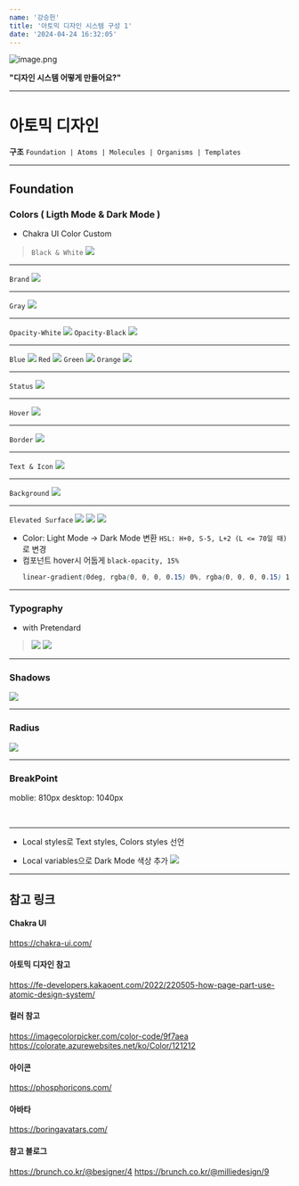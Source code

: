 ```yaml
---
name: '강승헌'
title: '아토믹 디자인 시스템 구성 1'
date: '2024-04-24 16:32:05'
---
```

![image.png](https://firebasestorage.googleapis.com/v0/b/devote-2cce5.appspot.com/o/images%2Fcd1cde7e-6b00-4598-b40a-f02cc13beaea.png?alt=media&token=0685de6d-d794-46ef-876b-47c37058ad98)

**"디자인 시스템 어떻게 만들어요?"**


***
# 아토믹 디자인
**구조**
`
Foundation | Atoms | Molecules | Organisms | Templates
`

***

## Foundation
### Colors ( Ligth Mode & Dark Mode )
* Chakra UI Color Custom

>`Black & White`
![](https://velog.velcdn.com/images/kangsh12345/post/b4bbab11-0f72-4a4b-9454-bcebba638489/image.png)
***
`Brand`
![](https://velog.velcdn.com/images/kangsh12345/post/9d8914bb-e306-4c41-9c80-f25926fcc636/image.png)
***
`Gray`
![](https://velog.velcdn.com/images/kangsh12345/post/b80877a2-8b58-4bf4-a17b-6aa81618041a/image.png)
***
`Opacity-White`
![](https://velog.velcdn.com/images/kangsh12345/post/cea50fe4-2a32-4d8a-afd2-3b45dcb60bdc/image.png)
`Opacity-Black`
![](https://velog.velcdn.com/images/kangsh12345/post/e8ac9afe-1736-4312-a342-be0a2f86770c/image.png)
***
`Blue`
![](https://velog.velcdn.com/images/kangsh12345/post/cbbc6f25-6ddd-4192-a5d2-2d1a48c65069/image.png)
`Red`
![](https://velog.velcdn.com/images/kangsh12345/post/65d03354-78d4-42e0-ab57-49b9b67dd2a9/image.png)
`Green`
![](https://velog.velcdn.com/images/kangsh12345/post/20a61b38-b211-478c-98f3-b6ab5b9fc472/image.png)
`Orange`
![](https://velog.velcdn.com/images/kangsh12345/post/9afba9b5-e15b-4be7-a528-1f580cf6a8fa/image.png)
***
`Status`
![](https://velog.velcdn.com/images/kangsh12345/post/e3da5958-a412-44e2-be41-6ccecf87aa40/image.png)
***
`Hover`
![](https://velog.velcdn.com/images/kangsh12345/post/87db5e5f-53eb-478f-94b1-5b2b813044c7/image.png)
***
`Border`
![](https://velog.velcdn.com/images/kangsh12345/post/3b8c219d-7cc3-4d62-a30e-957f8ed6b787/image.png)
***
`Text & Icon`
![](https://velog.velcdn.com/images/kangsh12345/post/88bc085d-8b01-4f8f-813a-09d7d3cd9de7/image.png)
***
`Background`
![](https://velog.velcdn.com/images/kangsh12345/post/19e779ae-d9f6-4d75-bc62-55d576f3fdc0/image.png)
***
`Elevated Surface`
![](https://velog.velcdn.com/images/kangsh12345/post/8ed7a410-3a5e-43aa-8610-4cc2d3a81750/image.png)
![](https://velog.velcdn.com/images/kangsh12345/post/042aa24a-2278-4379-aef2-cf0890de7970/image.png)
![](https://velog.velcdn.com/images/kangsh12345/post/71f0aa5f-201f-43e0-ad8f-c3422f85c239/image.png)

* Color: Light Mode -> Dark Mode 변환
`HSL: H+0, S-5, L+2 (L <= 70일 때)` 로 변경
* 컴포넌트 hover시 어둡게
`black-opacity, 15%`
  ```css
  linear-gradient(0deg, rgba(0, 0, 0, 0.15) 0%, rgba(0, 0, 0, 0.15) 100%), #컬러 값;
  ```
***

### Typography
* with Pretendard

> ![](https://velog.velcdn.com/images/kangsh12345/post/d0847210-1496-46c9-bd35-132567e95956/image.png)
![](https://velog.velcdn.com/images/kangsh12345/post/59001f5f-9d18-4448-8a1b-6dfa566bc894/image.png)

***

### Shadows
>
![](https://velog.velcdn.com/images/kangsh12345/post/2811a026-e7cc-4fbb-9b17-2d7449b9ed5e/image.png)

***

### Radius
>
![](https://velog.velcdn.com/images/kangsh12345/post/290ddd1e-3d48-4f30-8fd3-357695632555/image.png)

***

### BreakPoint
>
moblie: 810px
desktop: 1040px

<br>

***

* Local styles로 Text styles, Colors styles 선언

* Local variables으로 Dark Mode 색상 추가
![](https://velog.velcdn.com/images/kangsh12345/post/82ca9503-c835-40a7-9f7c-a23a7a332d2c/image.png)

***
## 참고 링크

#### Chakra UI
https://chakra-ui.com/

#### 아토믹 디자인 참고
https://fe-developers.kakaoent.com/2022/220505-how-page-part-use-atomic-design-system/

#### 컬러 참고
https://imagecolorpicker.com/color-code/9f7aea
https://colorate.azurewebsites.net/ko/Color/121212

#### 아이콘
https://phosphoricons.com/

#### 아바타
https://boringavatars.com/

#### 참고 블로그
https://brunch.co.kr/@besigner/4
https://brunch.co.kr/@milliedesign/9